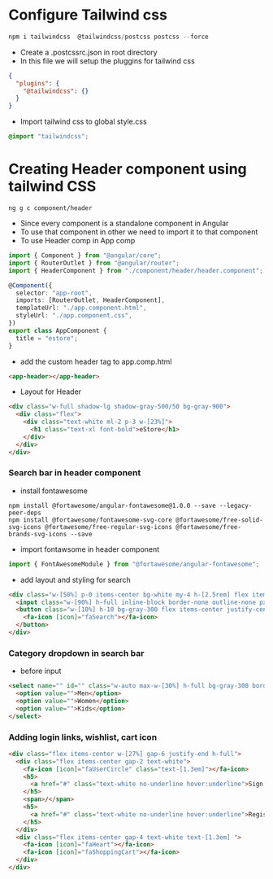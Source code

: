 # Configure Tailwind css

```js
npm i tailwindcss  @tailwindcss/postcss postcss --force
```

- Create a .postcssrc.json in root directory
- In this file we will setup the pluggins for tailwind css

```json
{
  "plugins": {
    "@tailwindcss": {}
  }
}
```

- Import tailwind css to global style.css

```css
@import "tailwindcss";
```

# Creating Header component using tailwind CSS

```shell
ng g c component/header
```

- Since every component is a standalone component in Angular
- To use that component in other we need to import it to that component
- To use Header comp in App comp

```ts
import { Component } from "@angular/core";
import { RouterOutlet } from "@angular/router";
import { HeaderComponent } from "./component/header/header.component";

@Component({
  selector: "app-root",
  imports: [RouterOutlet, HeaderComponent],
  templateUrl: "./app.component.html",
  styleUrl: "./app.component.css",
})
export class AppComponent {
  title = "estore";
}
```

- add the custom header tag to app.comp.html

```html
<app-header></app-header>
```

- Layout for Header

```html
<div class="w-full shadow-lg shadow-gray-500/50 bg-gray-900">
  <div class="flex">
    <div class="text-white ml-2 p-3 w-[23%]">
      <h1 class="text-xl font-bold">eStore</h1>
    </div>
  </div>
</div>
```

### Search bar in header component

- install fontawesome

```shell
npm install @fortawesome/angular-fontawesome@1.0.0 --save --legacy-peer-deps
npm install @fortawesome/fontawesome-svg-core @fortawesome/free-solid-svg-icons @fortawesome/free-regular-svg-icons @fortawesome/free-brands-svg-icons --save
```

- import fontawsome in header component

```ts
import { FontAwesomeModule } from "@fortawesome/angular-fontawesome";
```

- add layout and styling for search

```html
<div class="w-[50%] p-0 items-center bg-white my-4 h-[2.5rem] flex items-center">
  <input class="w-[90%] h-full inline-block border-none outline-none px-3" type="text" placeholder="Search..." />
  <button class="w-[10%] h-10 bg-gray-300 flex items-center justify-center">
    <fa-icon [icon]="faSearch"></fa-icon>
  </button>
</div>
```

### Category dropdown in search bar

- before input

```html
<select name="" id="" class="w-auto max-w-[30%] h-full bg-gray-300 border-none font-semibold px-2 pr-5">
  <option value="">Men</option>
  <option value="">Women</option>
  <option value="">Kids</option>
</select>
```

### Adding login links, wishlist, cart icon

```html
<div class="flex items-center w-[27%] gap-6 justify-end h-full">
  <div class="flex items-center gap-2 text-white">
    <fa-icon [icon]="faUserCircle" class="text-[1.3em]"></fa-icon>
    <h5>
      <a href="#" class="text-white no-underline hover:underline">Sign in</a>
    </h5>
    <span>/</span>
    <h5>
      <a href="#" class="text-white no-underline hover:underline">Register</a>
    </h5>
  </div>
  <div class="flex items-center gap-4 text-white text-[1.3em] ">
    <fa-icon [icon]="faHeart"></fa-icon>
    <fa-icon [icon]="faShoppingCart"></fa-icon>
  </div>
</div>
```
